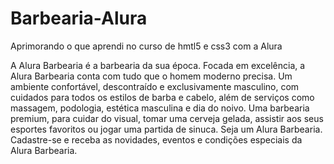 # Barbearia-Alura
Aprimorando o que aprendi no curso de hmtl5 e css3 com a Alura

A Alura Barbearia é a barbearia da sua época. Focada em excelência, a Alura Barbearia conta com tudo que o homem moderno precisa. Um ambiente confortável, descontraído e exclusivamente masculino, com cuidados para todos os estilos de barba e cabelo, além de serviços como massagem, podologia, estética masculina e dia do noivo. Uma barbearia premium, para cuidar do visual, tomar uma cerveja gelada, assistir aos seus esportes favoritos ou jogar uma partida de sinuca. Seja um Alura Barbearia. Cadastre-se e receba as novidades, eventos e condições especiais da Alura Barbearia.

